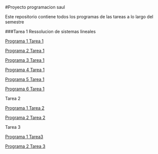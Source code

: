 #Proyecto programacion saul


Este repositorio contiene todos los programas de las tareas a lo largo del semestre


###Tarea 1 Ressolucion de sistemas lineales

[Programa 1 Tarea 1](https://github.com/Saul1148/Proyecto-final-progra/blob/main/ps.1.py)

[Programa 2 Tarea 1](https://github.com/Saul1148/Proyecto-final-progra/blob/main/ps2.py)

[Programa 3 Tarea 1](https://github.com/Saul1148/Proyecto-final-progra/blob/main/ps3.py)

[Programa 4 Tarea 1](https://github.com/Saul1148/Proyecto-final-progra/blob/main/ps4.py)

[Programa 5 Tarea 1](https://github.com/Saul1148/Proyecto-final-progra/blob/main/ps5.py)

[Programa 6 Tarea 1](https://github.com/Saul1148/Proyecto-final-progra/blob/main/ps6.py)

Tarea 2

[Programa 1 Tarea 2](https://github.com/Saul1148/Proyecto-final-progra/blob/main/Biseccion%20saul%20gm.py)

[Programa 2 Tarea 2](https://github.com/Saul1148/Proyecto-final-progra/blob/main/secante%20saul%20gm.py)

Tarea 3

[Programa 1 Tarea3](https://github.com/Saul1148/Proyecto-final-progra/blob/main/progra%201.mat)

[Programa 2 Tarea 3](https://github.com/Saul1148/Proyecto-final-progra/blob/main/progra%202.mat)

